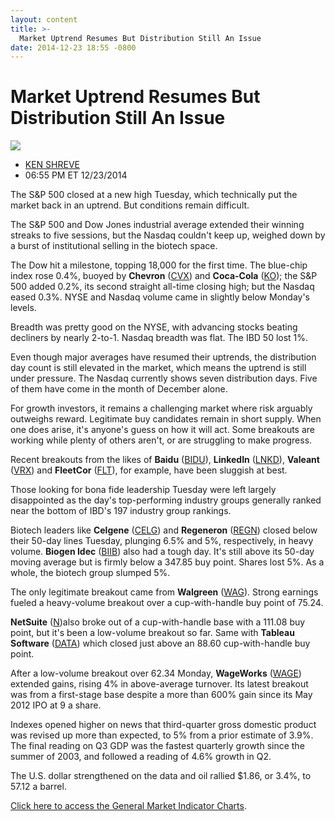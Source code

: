 ```yaml
---
layout: content
title: >-
  Market Uptrend Resumes But Distribution Still An Issue
date: 2014-12-23 18:55 -0800
---
```



Market Uptrend Resumes But Distribution Still An Issue
=======================================================


![](https://www.investors.com/wp-content/uploads/ibd-migrated-images/MPv_141224_6355494468437593.gif)

* [KEN SHREVE](https://www.investors.com/author/shrevek/ "Posts by KEN SHREVE")
* 06:55 PM ET 12/23/2014





The S&P 500 closed at a new high Tuesday, which technically put the market back in an uptrend. But conditions remain difficult.


The S&P 500 and Dow Jones industrial average extended their winning streaks to five sessions, but the Nasdaq couldn't keep up, weighed down by a burst of institutional selling in the biotech space.


The Dow hit a milestone, topping 18,000 for the first time. The blue-chip index rose 0.4%, buoyed by **Chevron** ([CVX](https://research.investors.com/quote.aspx?symbol=CVX)) and **Coca-Cola** ([KO](https://research.investors.com/quote.aspx?symbol=KO)); the S&P 500 added 0.2%, its second straight all-time closing high; but the Nasdaq eased 0.3%. NYSE and Nasdaq volume came in slightly below Monday's levels.


Breadth was pretty good on the NYSE, with advancing stocks beating decliners by nearly 2-to-1. Nasdaq breadth was flat. The IBD 50 lost 1%.


Even though major averages have resumed their uptrends, the distribution day count is still elevated in the market, which means the uptrend is still under pressure. The Nasdaq currently shows seven distribution days. Five of them have come in the month of December alone.


For growth investors, it remains a challenging market where risk arguably outweighs reward. Legitimate buy candidates remain in short supply. When one does arise, it's anyone's guess on how it will act. Some breakouts are working while plenty of others aren't, or are struggling to make progress.


Recent breakouts from the likes of **Baidu** ([BIDU](https://research.investors.com/quote.aspx?symbol=BIDU)), **LinkedIn** ([LNKD](https://research.investors.com/quote.aspx?symbol=LNKD)), **Valeant** ([VRX](https://research.investors.com/quote.aspx?symbol=VRX)) and **FleetCor** ([FLT](https://research.investors.com/quote.aspx?symbol=FLT)), for example, have been sluggish at best.


Those looking for bona fide leadership Tuesday were left largely disappointed as the day's top-performing industry groups generally ranked near the bottom of IBD's 197 industry group rankings.


Biotech leaders like **Celgene** ([CELG](https://research.investors.com/quote.aspx?symbol=CELG)) and **Regeneron** ([REGN](https://research.investors.com/quote.aspx?symbol=REGN)) closed below their 50-day lines Tuesday, plunging 6.5% and 5%, respectively, in heavy volume. **Biogen Idec** ([BIIB](https://research.investors.com/quote.aspx?symbol=BIIB)) also had a tough day. It's still above its 50-day moving average but is firmly below a 347.85 buy point. Shares lost 5%. As a whole, the biotech group slumped 5%.


The only legitimate breakout came from **Walgreen** ([WAG](https://research.investors.com/quote.aspx?symbol=WAG)). Strong earnings fueled a heavy-volume breakout over a cup-with-handle buy point of 75.24.


**NetSuite** ([N](https://research.investors.com/quote.aspx?symbol=N))also broke out of a cup-with-handle base with a 111.08 buy point, but it's been a low-volume breakout so far. Same with **Tableau Software** ([DATA](https://research.investors.com/quote.aspx?symbol=DATA)) which closed just above an 88.60 cup-with-handle buy point.


After a low-volume breakout over 62.34 Monday, **WageWorks** ([WAGE](https://research.investors.com/quote.aspx?symbol=WAGE)) extended gains, rising 4% in above-average turnover. Its latest breakout was from a first-stage base despite a more than 600% gain since its May 2012 IPO at 9 a share.


Indexes opened higher on news that third-quarter gross domestic product was revised up more than expected, to 5% from a prior estimate of 3.9%. The final reading on Q3 GDP was the fastest quarterly growth since the summer of 2003, and followed a reading of 4.6% growth in Q2.


The U.S. dollar strengthened on the data and oil rallied $1.86, or 3.4%, to 57.12 a barrel.


[Click here to access the General Market Indicator Charts](https://www.investors.com/pdf/GMI_122414.pdf).




